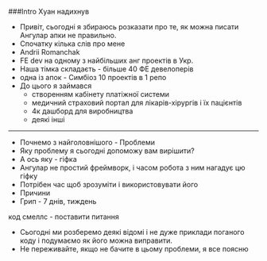 ###Intro
Хуан надихнув
* Привіт, сьогодні я збираюсь розказати про те, як можна писати Ангулар апки не правильно.
* Спочатку кілька слів про мене
* Andrii Romanchak
* FE dev на одному з найбільших анг проектів в Укр.
* Наша тімка складаєть - більше 40 ФЕ девелоперів
* одна із апок - Симбіоз 10 проектів в 1 репо
* До цього я займався
    * створенням кабінету платіжної системи
    * медичний страховий портал для лікарів-хірургів і їх пацієнтів
    * 4к дашборд для виробництва
    * деякі інші
---
* Почнемо з найголовнішого - Проблеми
* Яку проблему я сьогодні допоможу вам вирішити?
* А ось яку - гіфка
* Ангулар не простий фреймворк, і часом робота з ним нагадує цю гіфку
* Потрібен час щоб зрозуміти і використовувати його
* Причини
* Грип - 7 днів, тиждень

код смеллс - поставити питання

* Сьогодні ми розберемо деякі відомі і не дуже приклади поганого коду і подумаємо як його можна виправити.
* Не переживайте, якщо не бачите в цьому проблеми, я все поясню


